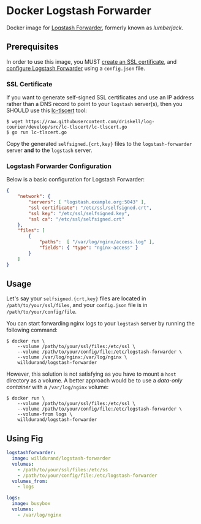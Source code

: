 Docker Logstash Forwarder
=========================

Docker image for [Logstash
Forwarder](https://github.com/elasticsearch/logstash-forwarder), formerly known
as _lumberjack_.

Prerequisites
-------------

In order to use this image, you MUST [create an SSL
certificate](https://github.com/elasticsearch/logstash-forwarder#generating-an-ssl-certificate),
and [configure Logstash
Forwarder](https://github.com/elasticsearch/logstash-forwarder#configuring)
using a `config.json` file.

### SSL Certificate

If you want to generate self-signed SSL certificates and use an IP address
rather than a DNS record to point to your `logstash` server(s), then you SHOULD
use this
[lc-tlscert](https://github.com/driskell/log-courier/blob/develop/src/lc-tlscert/lc-tlscert.go)
tool:

```
$ wget https://raw.githubusercontent.com/driskell/log-courier/develop/src/lc-tlscert/lc-tlscert.go
$ go run lc-tlscert.go
```

Copy the generated `selfsigned.{crt,key}` files to the `logstash-forwarder`
server **and** to the `logstash` server.

### Logstash Forwarder Configuration

Below is a basic configuration for Logstash Forwarder:

``` json
{
    "network": {
        "servers": [ "logstash.example.org:5043" ],
        "ssl certificate": "/etc/ssl/selfsigned.crt",
        "ssl key": "/etc/ssl/selfsigned.key",
        "ssl ca": "/etc/ssl/selfsigned.crt"
    },
    "files": [
        {
            "paths":  [ "/var/log/nginx/access.log" ],
            "fields": { "type": "nginx-access" }
        }
    ]
}
```

Usage
-----

Let's say your `selfsigned.{crt,key}` files are located in
`/path/to/your/ssl/files`, and your `config.json` file is in
`/path/to/your/config/file`.

You can start forwarding nginx logs to your `logstash` server by running the
following command:

```
$ docker run \
    --volume /path/to/your/ssl/files:/etc/ssl \
    --volume /path/to/your/config/file:/etc/logstash-forwarder \
    --volume /var/log/nginx:/var/log/nginx \
    willdurand/logstash-forwarder
```

However, this solution is not satisfying as you have to mount a `host` directory
as a volume. A better approach would be to use a _data-only container_ with a
`/var/log/nginx` volume:

```
$ docker run \
    --volume /path/to/your/ssl/files:/etc/ssl \
    --volume /path/to/your/config/file:/etc/logstash-forwarder \
    --volume-from logs \
    willdurand/logstash-forwarder
```

## Using Fig

``` yaml
logstashforwarder:
  image: willdurand/logstash-forwarder
  volumes:
    - /path/to/your/ssl/files:/etc/ss
    - /path/to/your/config/file:/etc/logstash-forwarder
  volumes_from:
    - logs

logs:
  image: busybox
  volumes:
    - /var/log/nginx
```
